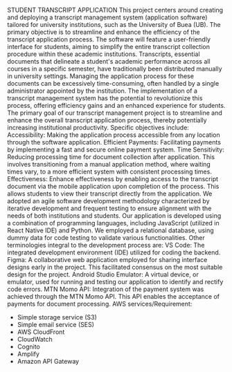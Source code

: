 STUDENT TRANSCRIPT APPLICATION
This project centers around creating and deploying a transcript management system (application software) tailored for university institutions, such as the University of Buea (UB). 
The primary objective is to streamline and enhance the efficiency of the transcript application process. 
The software will feature a user-friendly interface for students, aiming to simplify the entire transcript collection procedure within these academic institutions.
Transcripts, essential documents that delineate a student's academic performance across all courses in a specific semester, have traditionally been distributed manually in university settings. Managing the application process for these documents can be excessively time-consuming, often handled by a single administrator appointed by the institution. 
The implementation of a transcript management system has the potential to revolutionize this process, offering efficiency gains and an enhanced experience for students.
The primary goal of our transcript management project is to streamline and enhance the overall transcript application process, thereby potentially increasing institutional productivity. 
Specific objectives include:
Accessibility: Making the application process accessible from any location through the software application.
Efficient Payments:  Facilitating payments by implementing a fast and secure online payment system.
Time Sensitivity: Reducing processing time for document collection after application. 
This involves transitioning from a manual application method, where waiting times vary, to a more efficient system with consistent processing times.
Effectiveness: Enhance effectiveness by enabling access to the transcript document via the mobile application upon completion of the process. 
This allows students to view their transcript directly from the application.
We adopted an agile software development methodology characterized by iterative development and frequent testing to ensure alignment with the needs of both institutions and students. 
Our application is developed using a combination of programming languages, including JavaScript (utilized in React Native IDE) and Python. 
We employed a relational database, using dummy data for code testing to validate various functionalities.
Other terminologies integral to the development process are:
VS Code: The integrated development environment (IDE) utilized for coding the backend.
Figma: A collaborative web application employed for sharing interface designs early in the project. This facilitated consensus on the most suitable design for the project.
Android Studio Emulator: A virtual device, or emulator, used for running and testing our application to identify and rectify code errors.
MTN Momo API: Integration of the payment system was achieved through the MTN Momo API. This API enables the acceptance of payments for document processing.
AWS services/Requirement:
- Simple storage service (S3)
- Simple email service (SES)
- AWS CloudFront
- CloudWatch
- Cognito
- Amplify
- Amazon API Gateway
